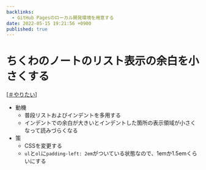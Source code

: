 ```yaml
---
backlinks:
  - GitHub Pagesのローカル開発環境を用意する
date: 2022-05-15 19:21:56 +0900
published: true
---
```


# ちくわのノートのリスト表示の余白を小さくする

[[＃やりたい]]

- 動機
  - 普段リストおよびインデントを多用する
  - インデントでの余白が大きいとインデントした箇所の表示領域が小さくなって読みづらくなる
- 策
  - CSSを変更する
  - `ul`と`ol`に`padding-left: 2em`がついている状態なので、1emか1.5emくらいにする

[//begin]: # "Autogenerated link references for markdown compatibility"
[＃やりたい]: ＃やりたい "＃やりたい"
[//end]: # "Autogenerated link references"